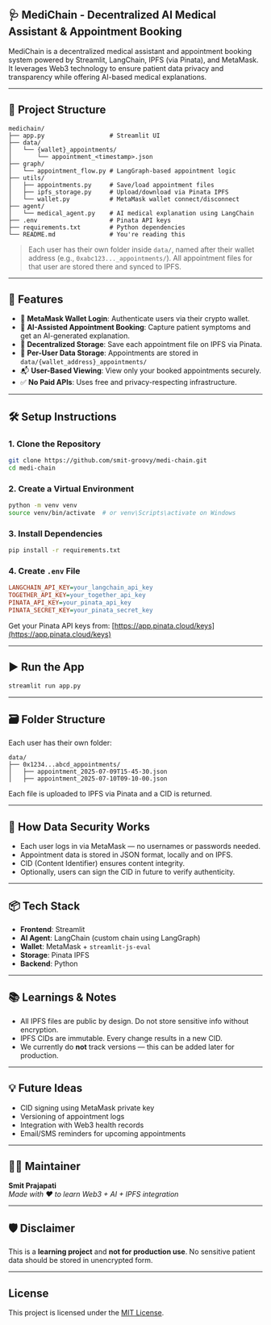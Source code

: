 ## 🩺 MediChain - Decentralized AI Medical Assistant & Appointment Booking

MediChain is a decentralized medical assistant and appointment booking system powered by Streamlit, LangChain, IPFS (via Pinata), and MetaMask. It leverages Web3 technology to ensure patient data privacy and transparency while offering AI-based medical explanations.

---

## 📁 Project Structure

```text
medichain/
├── app.py                  # Streamlit UI
├── data/
│   └── {wallet}_appointments/
│       └── appointment_<timestamp>.json
├── graph/
│   └── appointment_flow.py # LangGraph-based appointment logic
├── utils/
│   ├── appointments.py     # Save/load appointment files
│   ├── ipfs_storage.py     # Upload/download via Pinata IPFS
│   └── wallet.py           # MetaMask wallet connect/disconnect
├── agent/
│   └── medical_agent.py    # AI medical explanation using LangChain
├── .env                    # Pinata API keys
├── requirements.txt        # Python dependencies
└── README.md               # You're reading this
```

> Each user has their own folder inside `data/`, named after their wallet address (e.g., `0xabc123..._appointments/`). All appointment files for that user are stored there and synced to IPFS.

---

## 🚀 Features

- 🔐 **MetaMask Wallet Login**: Authenticate users via their crypto wallet.
- 📅 **AI-Assisted Appointment Booking**: Capture patient symptoms and get an AI-generated explanation.
- 💾 **Decentralized Storage**: Save each appointment file on IPFS via Pinata.
- 📂 **Per-User Data Storage**: Appointments are stored in `data/{wallet_address}_appointments/`
- 📬 **User-Based Viewing**: View only your booked appointments securely.
- ✅ **No Paid APIs**: Uses free and privacy-respecting infrastructure.

---

## 🛠️ Setup Instructions

### 1. Clone the Repository

```bash
git clone https://github.com/smit-groovy/medi-chain.git
cd medi-chain
```

### 2. Create a Virtual Environment

```bash
python -m venv venv
source venv/bin/activate  # or venv\Scripts\activate on Windows
```

### 3. Install Dependencies

```bash
pip install -r requirements.txt
```

### 4. Create `.env` File

```ini
LANGCHAIN_API_KEY=your_langchain_api_key
TOGETHER_API_KEY=your_together_api_key
PINATA_API_KEY=your_pinata_api_key
PINATA_SECRET_KEY=your_pinata_secret_key
```

Get your Pinata API keys from: [https://app.pinata.cloud/keys](https://app.pinata.cloud/keys)

---

## ▶️ Run the App

```bash
streamlit run app.py
```

---

## 🗃 Folder Structure

Each user has their own folder:

```
data/
├── 0x1234...abcd_appointments/
│   ├── appointment_2025-07-09T15-45-30.json
│   ├── appointment_2025-07-10T09-10-00.json
```

Each file is uploaded to IPFS via Pinata and a CID is returned.

---

## 🔐 How Data Security Works

- Each user logs in via MetaMask — no usernames or passwords needed.
- Appointment data is stored in JSON format, locally and on IPFS.
- CID (Content Identifier) ensures content integrity.
- Optionally, users can sign the CID in future to verify authenticity.

---

## 📦 Tech Stack

- **Frontend**: Streamlit
- **AI Agent**: LangChain (custom chain using LangGraph)
- **Wallet**: MetaMask + `streamlit-js-eval`
- **Storage**: Pinata IPFS
- **Backend**: Python

---

## 📚 Learnings & Notes

- All IPFS files are public by design. Do not store sensitive info without encryption.
- IPFS CIDs are immutable. Every change results in a new CID.
- We currently do **not** track versions — this can be added later for production.

---

## 💡 Future Ideas

- CID signing using MetaMask private key
- Versioning of appointment logs
- Integration with Web3 health records
- Email/SMS reminders for upcoming appointments

---

## 👨‍💻 Maintainer

**Smit Prajapati**  
_Made with ❤️ to learn Web3 + AI + IPFS integration_

---

## 🛡 Disclaimer

This is a **learning project** and **not for production use**. 
No sensitive patient data should be stored in unencrypted form.

---

## License

This project is licensed under the [MIT License](LICENSE).
